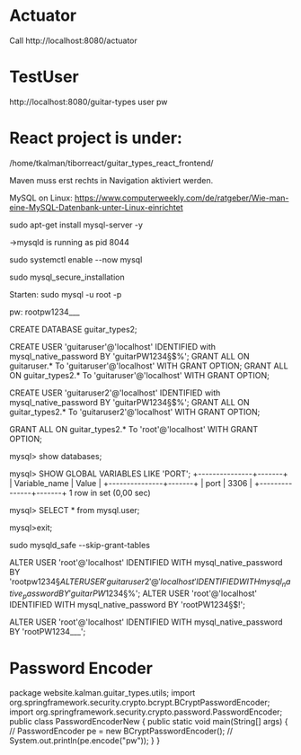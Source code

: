 # Actuator
Call
http://localhost:8080/actuator

# TestUser
http://localhost:8080/guitar-types
user
pw

 # React project is under:
/home/tkalman/tiborreact/guitar_types_react_frontend/

Maven muss erst rechts in Navigation aktiviert werden.



MySQL on Linux:
https://www.computerweekly.com/de/ratgeber/Wie-man-eine-MySQL-Datenbank-unter-Linux-einrichtet

sudo apt-get install mysql-server -y

->mysqld is running as pid 8044

sudo systemctl enable --now mysql


sudo mysql_secure_installation


Starten:
sudo mysql -u root -p

pw: rootpw1234___


CREATE DATABASE guitar_types2;

CREATE USER 'guitaruser'@'localhost' IDENTIFIED with mysql_native_password BY 'guitarPW1234§$%';
GRANT ALL ON guitaruser.* To 'guitaruser'@'localhost' WITH GRANT OPTION;
GRANT ALL ON guitar_types2.* To 'guitaruser'@'localhost' WITH GRANT OPTION;

CREATE USER 'guitaruser2'@'localhost' IDENTIFIED with mysql_native_password BY 'guitarPW1234§$%';
GRANT ALL ON guitar_types2.* To 'guitaruser2'@'localhost' WITH GRANT OPTION;

GRANT ALL ON guitar_types2.* To 'root'@'localhost' WITH GRANT OPTION;

mysql> show databases;


mysql> SHOW GLOBAL VARIABLES LIKE 'PORT';
+---------------+-------+
| Variable_name | Value |
+---------------+-------+
| port          | 3306  |
+---------------+-------+
1 row in set (0,00 sec)



mysql> SELECT * from mysql.user;


mysql>exit;


sudo mysqld_safe --skip-grant-tables


ALTER USER 'root'@'localhost' IDENTIFIED WITH mysql_native_password BY 'rootpw1234§$%';
ALTER USER 'guitaruser2'@'localhost' IDENTIFIED WITH mysql_native_password BY 'guitarPW1234§$%';
ALTER USER 'root'@'localhost' IDENTIFIED WITH mysql_native_password BY 'rootPW1234§$!';

ALTER USER 'root'@'localhost' IDENTIFIED WITH mysql_native_password BY 'rootPW1234___';

# Password Encoder

package website.kalman.guitar_types.utils;
import org.springframework.security.crypto.bcrypt.BCryptPasswordEncoder;
import org.springframework.security.crypto.password.PasswordEncoder;
public class PasswordEncoderNew {
    public static void main(String[] args) {
       // PasswordEncoder pe = new BCryptPasswordEncoder();
       // System.out.println(pe.encode("pw"));
    }
}
